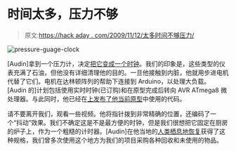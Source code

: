 # 时间太多，压力不够

> 原文:[https://hack aday . com/2009/11/12/太多时间不够压力/](https://hackaday.com/2009/11/12/too-much-time-not-enough-pressure/)

![pressure-guage-clock](../Images/3e20a890871a060442c1b60fb71cd707.png "pressure-guage-clock")

[Audin]拿到一个压力计，决定[把它变成一个时钟](http://blog.angryviking.com/?p=49)。我们的印象是，这些类型的仪表充满了石油，但他没有详细清理他的目的。一旦他接触到内脏，他就用步进电机代替了它们。电机在达林顿阵列的帮助下连接到 Arduino，以处理大负载。[Audin 的]计划包括使用实时时钟(已订购)和在原型完成后转向 AVR ATmega8 微处理器。与此同时，他已经在[上发布了他当前原型](http://blog.angryviking.com/?p=58)中使用的代码。

请不要离开我们，观看一些视频。他将指针拨到非常精确的位置，还编码了一个“抖动”效果。我们不确定这是不是最方便的时钟，但是我们很想把它固定在厨房的炉子上，作为一个粗糙的计时器。[Audin]在他当地的[人类栖息地恢复](http://www.habitat.org/env/restores.aspx)获得了这种规格，我们曾多次使用这个地方为我们的项目采购各种回收和未使用的物品。